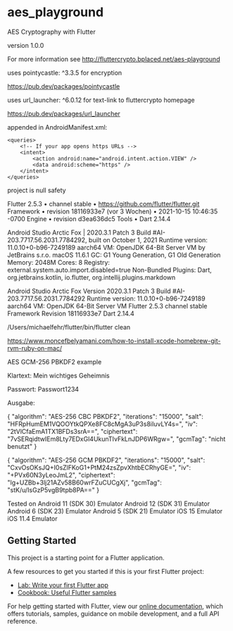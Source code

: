 # aes_playground

AES Cryptography with Flutter

version 1.0.0

For more information see http://fluttercrypto.bplaced.net/aes-playground

uses pointycastle: ^3.3.5 for encryption

https://pub.dev/packages/pointycastle

uses url_launcher: ^6.0.12 for text-link to fluttercrypto homepage

https://pub.dev/packages/url_launcher

appended in AndroidManifest.xml:

    <queries>
        <!-- If your app opens https URLs -->
        <intent>
            <action android:name="android.intent.action.VIEW" />
            <data android:scheme="https" />
        </intent>
    </queries>

project is null safety

Flutter 2.5.3 • channel stable • https://github.com/flutter/flutter.git
Framework • revision 18116933e7 (vor 3 Wochen) • 2021-10-15 10:46:35 -0700
Engine • revision d3ea636dc5
Tools • Dart 2.14.4

Android Studio Arctic Fox | 2020.3.1 Patch 3
Build #AI-203.7717.56.2031.7784292, built on October 1, 2021
Runtime version: 11.0.10+0-b96-7249189 aarch64
VM: OpenJDK 64-Bit Server VM by JetBrains s.r.o.
macOS 11.6.1
GC: G1 Young Generation, G1 Old Generation
Memory: 2048M
Cores: 8
Registry: external.system.auto.import.disabled=true
Non-Bundled Plugins: Dart, org.jetbrains.kotlin, io.flutter, org.intellij.plugins.markdown


Android Studio Arctic Fox Version 2020.3.1 Patch 3
Build #AI-203.7717.56.2031.7784292
Runtime version: 11.0.10+0-b96-7249189 aarch64
VM: OpenJDK 64-Bit Server VM
Flutter 2.5.3 channel stable Framework Revision 18116933e7
Dart 2.14.4


/Users/michaelfehr/flutter/bin/flutter clean

https://www.moncefbelyamani.com/how-to-install-xcode-homebrew-git-rvm-ruby-on-mac/


AES GCM-256 PBKDF2 example

Klartext: Mein wichtiges Geheimnis

Passwort: Passwort1234

Ausgabe:

{
"algorithm": "AES-256 CBC PBKDF2",
"iterations": "15000",
"salt": "HFRpHumEM1VQOOYtkQPXe8FC8cMgA3uP3s8iIuvLY4s=",
"iv": "2tVlCfaEmA1TX1BFDs3srA==",
"ciphertext": "7vSERqidtwIEm8Lty7EDxGl4UkunTIvFkLnJDP6WRgw=",
"gcmTag": "nicht benutzt"
}

{
"algorithm": "AES-256 GCM PBKDF2",
"iterations": "15000",
"salt": "CxvOsOKsJQ+I0sZlFKoG1+PtM24zsZpvXhtbECRhyGE=",
"iv": "+PVx60N3yLeoJmL2",
"ciphertext": "lg+UZBb+3lj21AZv58B60wrFZuCUCgXj",
"gcmTag": "stK/u/IsGzP5vgB9tpb8PA=="
}

Tested on Android 11 (SDK 30) Emulator
Android 12 (SDK 31) Emulator
Android 6 (SDK 23) Emulator
Android 5 (SDK 21) Emulator
iOS 15 Emulator
iOS 11.4 Emulator


## Getting Started

This project is a starting point for a Flutter application.

A few resources to get you started if this is your first Flutter project:

- [Lab: Write your first Flutter app](https://flutter.dev/docs/get-started/codelab)
- [Cookbook: Useful Flutter samples](https://flutter.dev/docs/cookbook)

For help getting started with Flutter, view our
[online documentation](https://flutter.dev/docs), which offers tutorials,
samples, guidance on mobile development, and a full API reference.

